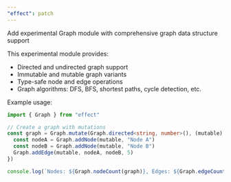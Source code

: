 ```yaml
---
"effect": patch
---
```


Add experimental Graph module with comprehensive graph data structure support

This experimental module provides:
- Directed and undirected graph support
- Immutable and mutable graph variants  
- Type-safe node and edge operations
- Graph algorithms: DFS, BFS, shortest paths, cycle detection, etc.

Example usage:
```typescript
import { Graph } from "effect"

// Create a graph with mutations
const graph = Graph.mutate(Graph.directed<string, number>(), (mutable) => {
  const nodeA = Graph.addNode(mutable, "Node A")
  const nodeB = Graph.addNode(mutable, "Node B")
  Graph.addEdge(mutable, nodeA, nodeB, 5)
})

console.log(`Nodes: ${Graph.nodeCount(graph)}, Edges: ${Graph.edgeCount(graph)}`)
```